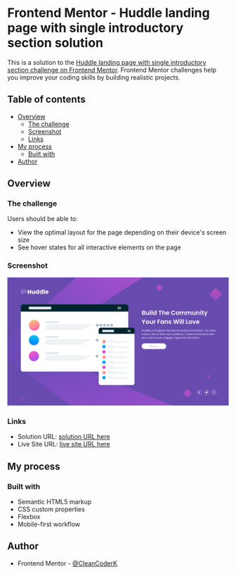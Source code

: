 # Frontend Mentor - Huddle landing page with single introductory section solution

This is a solution to the [Huddle landing page with single introductory section challenge on Frontend Mentor](https://www.frontendmentor.io/challenges/huddle-landing-page-with-a-single-introductory-section-B_2Wvxgi0). Frontend Mentor challenges help you improve your coding skills by building realistic projects. 

## Table of contents

- [Overview](#overview)
  - [The challenge](#the-challenge)
  - [Screenshot](#screenshot)
  - [Links](#links)
- [My process](#my-process)
  - [Built with](#built-with)
- [Author](#author)

## Overview

### The challenge

Users should be able to:

- View the optimal layout for the page depending on their device's screen size
- See hover states for all interactive elements on the page

### Screenshot

![Design](./design/desktop-preview.png)

### Links

- Solution URL: [solution URL here](https://github.com/CleanCoderK/huddle-landing-page)
- Live Site URL: [live site URL here](https://cleancoderk.github.io/huddle-landing-page/)

## My process

### Built with

- Semantic HTML5 markup
- CSS custom properties
- Flexbox
- Mobile-first workflow

## Author

- Frontend Mentor - [@CleanCoderK](https://www.frontendmentor.io/profile/CleanCoderK)
